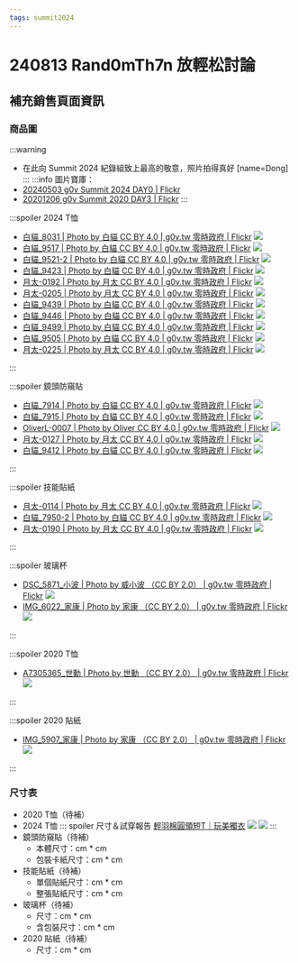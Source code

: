```yaml
---
tags: summit2024
---
```


# 240813 Rand0mTh7n 放輕松討論

## 補充銷售頁面資訊

### 商品圖
:::warning
- 在此向 Summit 2024 紀錄組致上最高的敬意，照片拍得真好 [name=Dong]
:::
:::info
圖片寶庫：
- [20240503 g0v Summit 2024 DAY0 | Flickr](https://www.flickr.com/photos/g0v/albums/72177720317586090/page2)
- [20201206 g0v Summit 2020 DAY3 | Flickr](https://www.flickr.com/photos/g0v/albums/72157717610460552/page4)
:::

:::spoiler 2024 T恤
- [白貓_8031 | Photo by 白貓 CC BY 4.0 | g0v.tw 零時政府 | Flickr](https://www.flickr.com/photos/g0v/53768559346/in/album-72177720317586090/)
    ![](https://s3-ap-northeast-1.amazonaws.com/g0v-hackmd-images/uploads/upload_f4ac8cac95cdf850db9021727a9ee238.jpg)
- [白貓_9517 | Photo by 白貓 CC BY 4.0 | g0v.tw 零時政府 | Flickr](https://www.flickr.com/photos/g0v/53767648592/in/album-72177720317586090/)
    ![](https://s3-ap-northeast-1.amazonaws.com/g0v-hackmd-images/uploads/upload_9b95173de109d123e09fbca4a81c661c.jpg)
- [白貓_9521-2 | Photo by 白貓 CC BY 4.0 | g0v.tw 零時政府 | Flickr](https://www.flickr.com/photos/g0v/53768755753/in/album-72177720317586090/)
    ![](https://s3-ap-northeast-1.amazonaws.com/g0v-hackmd-images/uploads/upload_4c5367032942ac2f67252e015e866ba2.jpg)
- [白貓_9423 | Photo by 白貓 CC BY 4.0 | g0v.tw 零時政府 | Flickr](https://www.flickr.com/photos/g0v/53768755843/in/album-72177720317586090/)
    ![](https://s3-ap-northeast-1.amazonaws.com/g0v-hackmd-images/uploads/upload_f44db9a7f50d0e8309b946a25a6602da.jpg)
- [月太-0192 | Photo by 月太 CC BY 4.0 | g0v.tw 零時政府 | Flickr](https://www.flickr.com/photos/g0v/53768751683/in/album-72177720317586090/)
    ![](https://s3-ap-northeast-1.amazonaws.com/g0v-hackmd-images/uploads/upload_a6c9fcd3fed4f3d907db49f2cc6cd9ef.jpg)
- [月太-0205 | Photo by 月太 CC BY 4.0 | g0v.tw 零時政府 | Flickr](https://www.flickr.com/photos/g0v/53768883159/in/album-72177720317586090/)
    ![](https://s3-ap-northeast-1.amazonaws.com/g0v-hackmd-images/uploads/upload_9e35027a5fef32691dc1c30f68243b96.jpg)
- [白貓_9439 | Photo by 白貓 CC BY 4.0 | g0v.tw 零時政府 | Flickr](https://www.flickr.com/photos/g0v/53768978645/in/album-72177720317586090/)
    ![](https://s3-ap-northeast-1.amazonaws.com/g0v-hackmd-images/uploads/upload_c7aca893d3f2c4025299de3305f27442.jpg)
- [白貓_9446 | Photo by 白貓 CC BY 4.0 | g0v.tw 零時政府 | Flickr](https://www.flickr.com/photos/g0v/53768887804/in/album-72177720317586090/)
    ![](https://s3-ap-northeast-1.amazonaws.com/g0v-hackmd-images/uploads/upload_9fe091638be5a981a7cc49862688b122.jpg)
- [白貓_9499 | Photo by 白貓 CC BY 4.0 | g0v.tw 零時政府 | Flickr](https://www.flickr.com/photos/g0v/53768755743/in/album-72177720317586090/)
    ![](https://s3-ap-northeast-1.amazonaws.com/g0v-hackmd-images/uploads/upload_593a48cdab3e96830cac3ed27d09fb24.jpg)
- [白貓_9505 | Photo by 白貓 CC BY 4.0 | g0v.tw 零時政府 | Flickr](https://www.flickr.com/photos/g0v/53768887634/in/album-72177720317586090/)
    ![](https://s3-ap-northeast-1.amazonaws.com/g0v-hackmd-images/uploads/upload_4da6951697971419adef1d8e4348a23e.jpg)
- [月太-0225 | Photo by 月太 CC BY 4.0 | g0v.tw 零時政府 | Flickr](https://www.flickr.com/photos/g0v/53768751668/in/album-72177720317586090/)
    ![](https://s3-ap-northeast-1.amazonaws.com/g0v-hackmd-images/uploads/upload_0945204614dc04503d8355218ce9cc5b.jpg)

:::

:::spoiler 鏡頭防窺貼
- [白貓_7914 | Photo by 白貓 CC BY 4.0 | g0v.tw 零時政府 | Flickr](https://www.flickr.com/photos/g0v/53767648647/in/album-72177720317586090/)
    ![](https://s3-ap-northeast-1.amazonaws.com/g0v-hackmd-images/uploads/upload_aa7a3c6546aad0132877be89d5fcf691.jpg)
- [白貓_7915 | Photo by 白貓 CC BY 4.0 | g0v.tw 零時政府 | Flickr](https://www.flickr.com/photos/g0v/53768978820/in/album-72177720317586090/)
    ![](https://s3-ap-northeast-1.amazonaws.com/g0v-hackmd-images/uploads/upload_eea4098a2bb63338e69f57911567c999.jpg)
- [OliverL-0007 | Photo by Oliver CC BY 4.0 | g0v.tw 零時政府 | Flickr](https://www.flickr.com/photos/g0v/53796989156/in/album-72177720317586090/)
    ![](https://s3-ap-northeast-1.amazonaws.com/g0v-hackmd-images/uploads/upload_7bd3f2f50dbcaea90071bb7049104682.jpg)
- [月太-0127 | Photo by 月太 CC BY 4.0 | g0v.tw 零時政府 | Flickr](https://www.flickr.com/photos/g0v/53768974525/in/album-72177720317586090/)
    ![](https://s3-ap-northeast-1.amazonaws.com/g0v-hackmd-images/uploads/upload_c2727f7388bcfeafa54cc33ca8591c65.jpg)
- [白貓_9412 | Photo by 白貓 CC BY 4.0 | g0v.tw 零時政府 | Flickr](https://www.flickr.com/photos/g0v/53768559216/in/album-72177720317586090/)
    ![](https://s3-ap-northeast-1.amazonaws.com/g0v-hackmd-images/uploads/upload_080b9d2533ecfd37dc09fdd966a6161a.jpg)

:::

:::spoiler 技能貼紙
- [月太-0114 | Photo by 月太 CC BY 4.0 | g0v.tw 零時政府 | Flickr](https://www.flickr.com/photos/g0v/53768883499/in/album-72177720317586090/)
    ![](https://s3-ap-northeast-1.amazonaws.com/g0v-hackmd-images/uploads/upload_25af071219bccc09840116441e06f50a.jpg)
- [白貓_7950-2 | Photo by 白貓 CC BY 4.0 | g0v.tw 零時政府 | Flickr](https://www.flickr.com/photos/g0v/53768978570/in/album-72177720317586090/)
    ![](https://s3-ap-northeast-1.amazonaws.com/g0v-hackmd-images/uploads/upload_acf39022eba42d2023d15bde73fd73e8.jpg)
- [月太-0190 | Photo by 月太 CC BY 4.0 | g0v.tw 零時政府 | Flickr](https://www.flickr.com/photos/g0v/53768751708/in/album-72177720317586090/)
    ![](https://s3-ap-northeast-1.amazonaws.com/g0v-hackmd-images/uploads/upload_baf90901b21f2fa2115f480f84506368.jpg)

:::

:::spoiler 玻璃杯
- [DSC_5871_小波 | Photo by 威小波 （CC BY 2.0） | g0v.tw 零時政府 | Flickr](https://www.flickr.com/photos/g0v/50769199492/in/album-72157717576277021/)
![](https://s3-ap-northeast-1.amazonaws.com/g0v-hackmd-images/uploads/upload_ef9a7a1962f595f1c4bad8cd1d04412c.jpg)
- [IMG_6022_家康 | Photo by 家康 （CC BY 2.0） | g0v.tw 零時政府 | Flickr](https://www.flickr.com/photos/g0v/50770135248/in/album-72157717576277021/)
    ![](https://s3-ap-northeast-1.amazonaws.com/g0v-hackmd-images/uploads/upload_06c8aec553c3e34ccdbf8bf0e6606c38.jpg)


:::

:::spoiler 2020 T恤
- [A7305365_世勳 | Photo by 世勳 （CC BY 2.0） | g0v.tw 零時政府 | Flickr](https://www.flickr.com/photos/g0v/50779732596/in/album-72157717610460552/)
    ![](https://s3-ap-northeast-1.amazonaws.com/g0v-hackmd-images/uploads/upload_103e5f8c4ac317dd9b50d105a2927161.jpg)

:::

:::spoiler 2020 貼紙
- [IMG_5907_家康 | Photo by 家康 （CC BY 2.0） | g0v.tw 零時政府 | Flickr](https://www.flickr.com/photos/g0v/50770871871/in/album-72157717576277021/)
    ![](https://s3-ap-northeast-1.amazonaws.com/g0v-hackmd-images/uploads/upload_50483aee78dc9691b59b877e15c8f2ad.jpg)


:::

### 尺寸表
- 2020 T恤（待補）
- 2024 T恤
    ::: spoiler 尺寸＆試穿報告
     [輕羽棉圓領短T｜玩美獨衣](https://www.152.com.tw/index.php?node=2-1-t-shirt&produce=%E8%BC%95%E7%BE%BD%E6%A3%89%E5%9C%93%E9%A0%98%E7%9F%ADT(%E7%8F%BE%E8%B2%A8%E6%AC%BE)-1770#SIZE)
    ![](https://s3-ap-northeast-1.amazonaws.com/g0v-hackmd-images/uploads/upload_bb54f38c2f33ae5f560bae59d18e3aa1.jpg)
    ![](https://s3-ap-northeast-1.amazonaws.com/g0v-hackmd-images/uploads/upload_d7cf3d73cb9b3332de9e12cf4a0720a9.jpg)
    :::
- 鏡頭防窺貼（待補）
    - 本體尺寸：cm * cm
    - 包裝卡紙尺寸：cm * cm
- 技能貼紙（待補）
    - 單個貼紙尺寸：cm * cm
    - 整張貼紙尺寸：cm * cm
- 玻璃杯（待補）
    - 尺寸：cm * cm
    - 含包裝尺寸：cm * cm
- 2020 貼紙（待補）
    - 尺寸：cm * cm